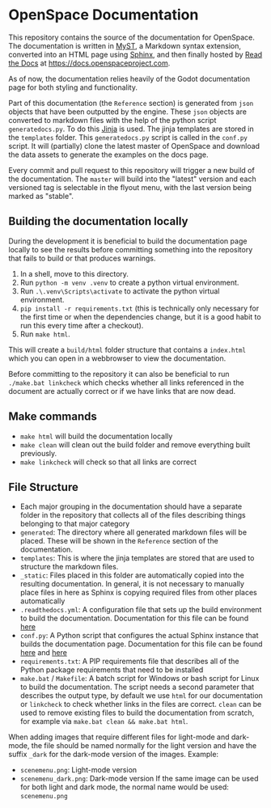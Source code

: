 # OpenSpace Documentation
This repository contains the source of the documentation for OpenSpace. The documentation is written in [MyST](https://myst-parser.readthedocs.io/en/latest/index.html), a Markdown syntax extension, converted into an HTML page using [Sphinx](https://www.sphinx-doc.org/en/master/), and then finally hosted by [Read the Docs](https://about.readthedocs.com/?ref=readthedocs.com) at https://docs.openspaceproject.com.

As of now, the documentation relies heavily of the Godot documentation page for both styling and functionality.

Part of this documentation (the `Reference` section) is generated from `json` objects that have been outputted by the engine. These `json` objects are converted to markdown files with the help of the python script `generatedocs.py`. To do this [Jinja](https://jinja.palletsprojects.com/en/3.1.x/) is used. The jinja templates are stored in the `templates` folder. This `generatedocs.py` script is called in the `conf.py` script. It will (partially) clone the latest master of OpenSpace and download the data assets to generate the examples on the docs page.

Every commit and pull request to this repository will trigger a new build of the documentation. The `master` will build into the "latest" version and each versioned tag is selectable in the flyout menu, with the last version being marked as "stable".

## Building the documentation locally
During the development it is beneficial to build the documentation page locally to see the results before committing something into the repository that fails to build or that produces warnings.

  1. In a shell, move to this directory.
  2. Run `python -m venv .venv` to create a python virtual environment.
  3. Run `.\.venv\Scripts\activate` to activate the python virtual environment.
  4. `pip install -r requirements.txt` (this is technically only necessary for the first time or when the dependencies change, but it is a good habit to run this every time after a checkout).
  5. Run `make html`.

This will create a `build/html` folder structure that contains a `index.html` which you can open in a webbrowser to view the documentation.

Before committing to the repository it can also be beneficial to run `./make.bat linkcheck` which checks whether all links referenced in the document are actually correct or if we have links that are now dead.

## Make commands

- `make html` will build the documentation locally
- `make clean` will clean out the build folder and remove everything built previously.
- `make linkcheck` will check so that all links are correct

## File Structure
  - Each major grouping in the documentation should have a separate folder in the repository that collects all of the files describing things belonging to that major category
  - `generated`: The directory where all generated markdown files will be placed. These will be shown in the `Reference` section of the documentation.
  - `templates`: This is where the jinja templates are stored that are used to structure the markdown files. 
  - `_static`: Files placed in this folder are automatically copied into the resulting documentation. In general, it is not necessary to manually place files in here as Sphinx is copying required files from other places automatically
  - `.readthedocs.yml`: A configuration file that sets up the build environment to build the documentation. Documentation for this file can be found [here](https://docs.readthedocs.io/en/stable/config-file/v2.html)
  - `conf.py`: A Python script that configures the actual Sphinx instance that builds the documentation page. Documentation for this file can be found [here](https://www.sphinx-doc.org/en/master/usage/configuration.html) and [here](https://sphinx-rtd-theme.readthedocs.io/en/stable/configuring.html)
  - `requirements.txt`: A PIP requirements file that describes all of the Python package requirements that need to be installed
  - `make.bat` / `Makefile`: A batch script for Windows or bash script for Linux to build the documentation. The script needs a second parameter that describes the output type, by default we use `html` for our documentation or `linkcheck` to check whether links in the files are correct. `clean` can be used to remove existing files to build the documentation from scratch, for example via `make.bat clean && make.bat html`.

When adding images that require different files for light-mode and dark-mode, the file should be named normally for the light version and have the suffix `_dark` for the dark-mode version of the images. Example:
  - `scenemenu.png`: Light-mode version
  - `scenemenu_dark.png`: Dark-mode version
If the same image can be used for both light and dark mode, the normal name would be used: `scenemenu.png`
